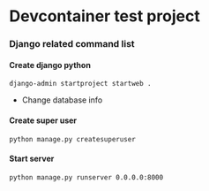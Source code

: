 # Devcontainer test project
### Django related command list
#### Create django python 
```
django-admin startproject startweb .
```
- Change database info
#### Create super user
```
python manage.py createsuperuser
```
#### Start server
``` 
python manage.py runserver 0.0.0.0:8000
```